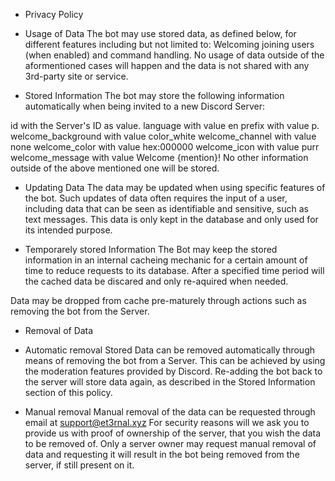 - Privacy Policy

- Usage of Data
The bot may use stored data, as defined below, for different features including but not limited to: Welcoming joining users (when enabled) and command handling.
No usage of data outside of the aformentioned cases will happen and the data is not shared with any 3rd-party site or service.

- Stored Information
The bot may store the following information automatically when being invited to a new Discord Server:

id with the Server's ID as value.
language with value en
prefix with value p.
welcome_background with value color_white
welcome_channel with value none
welcome_color with value hex:000000
welcome_icon with value purr
welcome_message with value Welcome {mention}!
No other information outside of the above mentioned one will be stored.

- Updating Data
The data may be updated when using specific features of the bot.
Such updates of data often requires the input of a user, including data that can be seen as identifiable and sensitive, such as text messages. This data is only kept in the database and only used for its intended purpose.

- Temporarely stored Information
The Bot may keep the stored information in an internal cacheing mechanic for a certain amount of time to reduce requests to its database.
After a specified time period will the cached data be discared and only re-aquired when needed.

Data may be dropped from cache pre-maturely through actions such as removing the bot from the Server.

- Removal of Data
  
- Automatic removal
Stored Data can be removed automatically through means of removing the bot from a Server. This can be achieved by using the moderation features provided by Discord.
Re-adding the bot back to the server will store data again, as described in the Stored Information section of this policy.

- Manual removal
Manual removal of the data can be requested through email at support@et3rnal.xyz
For security reasons will we ask you to provide us with proof of ownership of the server, that you wish the data to be removed of. Only a server owner may request manual removal of data and requesting it will result in the bot being removed from the server, if still present on it.
